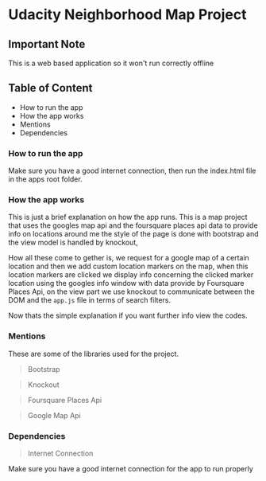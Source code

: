 # Udacity Neighborhood Map Project

## Important Note

This is a web based application so it won't run correctly offline

## Table of Content

- How to run the app
- How the app works
- Mentions
- Dependencies


### How to run the app

Make sure you have a good internet connection, then run the index.html file in the apps root folder.

### How the app works

This is just a brief explanation on how the app runs.
This is a map project that uses the googles map api and the foursquare places api data to provide info on locations around me
the style of the page is done with bootstrap and the view model is handled by knockout,

How all these come to gether is, we request for a google map of a certain location and then we add custom location markers on the map,
when this location markers are clicked we display info concerning the clicked marker location using the googles info window
with data provide by Foursquare Places Api, on the view part we use knockout to communicate between the DOM and the `app.js` file
in terms of search filters.

Now thats the simple explanation if you want further info view the codes.

### Mentions
These are some of the libraries used for the project.

> Bootstrap

> Knockout

> Foursquare Places Api

> Google Map Api


### Dependencies

> Internet Connection

Make sure you have a good internet connection for the app to run properly